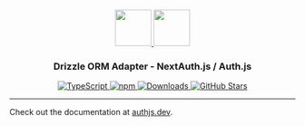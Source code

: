 <p align="center">
  <br/>
  <a href="https://authjs.dev" target="_blank">
    <img height="64px" src="https://authjs.dev/img/logo-sm.png" />
  </a>
  <a href="https://github.com/drizzle-team/drizzle-orm" target="_blank">
    <img height="64px" src="https://authjs.dev/img/adapters/drizzle.svg"/>
  </a>
  <h3 align="center"><b>Drizzle ORM Adapter</b> - NextAuth.js / Auth.js</a></h3>
  <p align="center" style="align: center;">
    <a href="https://npm.im/@oneum-io/drizzle-adapter">
      <img src="https://img.shields.io/badge/TypeScript-blue?style=flat-square" alt="TypeScript" />
    </a>
    <a href="https://npm.im/@oneum-io/drizzle-adapter">
      <img alt="npm" src="https://img.shields.io/npm/v/@oneum-io/drizzle-adapter?color=green&label=@oneum-io/drizzle-adapter&style=flat-square">
    </a>
    <a href="https://www.npmtrends.com/@oneum-io/drizzle-adapter">
      <img src="https://img.shields.io/npm/dm/@oneum-io/drizzle-adapter?label=%20downloads&style=flat-square" alt="Downloads" />
    </a>
    <a href="https://github.com/nextauthjs/next-auth/stargazers">
      <img src="https://img.shields.io/github/stars/nextauthjs/next-auth?style=flat-square" alt="GitHub Stars" />
    </a>
  </p>
</p>

---

Check out the documentation at [authjs.dev](https://authjs.dev/reference/adapter/drizzle).
